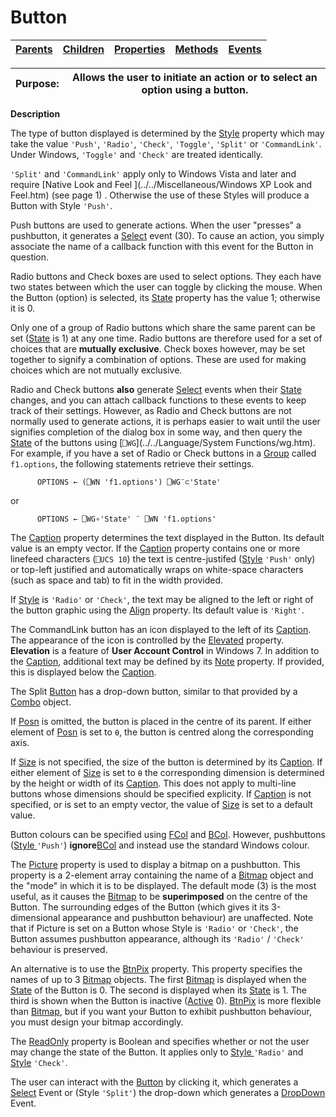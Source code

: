 




<h1 class="heading"><span class="name">Button</span></h1>

| [Parents](../ParentLists/Button.htm) | [Children](../ChildLists/Button.htm) | [Properties](../PropLists/Button.htm) | [Methods](../MethodLists/Button.htm) | [Events](../EventLists/Button.htm) |
| --- | --- | --- | --- | ---  |


| Purpose: | Allows the user to initiate an action or to select an option using a button. |
| --- | ---  |


**Description**


The type of button displayed is determined by the [Style](../a-z/style.md) property which may take the value `'Push'`, `'Radio'`, `'Check'`, `'Toggle'`, `'Split'` or `'CommandLink'`. Under Windows, `'Toggle'` and `'Check'` are treated identically.



`'Split'` and `'CommandLink'` apply only to Windows Vista and later and require  [Native Look and Feel ](../../Miscellaneous/Windows XP Look and Feel.htm)
(see page 1)
. Otherwise the use of these Styles will produce a Button with Style `'Push'`.


Push buttons are used to generate actions. When the user "presses" a pushbutton, it generates a [Select](../a-z/select.md) event (30). To cause an action, you simply associate the name of a callback function with this event for the Button in question.


Radio buttons and Check boxes are used to select options. They each have two states between which the user can toggle by clicking the mouse. When the Button (option) is selected, its [State](../a-z/state.md) property has the value 1; otherwise it is 0.


Only one of a group of Radio buttons which share the same parent can be set ([State](../a-z/state.md) is 1) at any one time. Radio buttons are therefore used for a set of choices that are **mutually exclusive**. Check boxes however, may be set together to signify a combination of options. These are used for making choices which are not mutually exclusive.


Radio and Check buttons **also** generate [Select](../a-z/select.md) events when their [State](../a-z/state.md) changes, and you can attach callback functions to these events to keep track of their settings. However, as Radio and Check buttons are not normally used to generate actions, it is perhaps easier to wait until the user signifies completion of the dialog box in some way, and then query the [State](../a-z/state.md) of the buttons using [`⎕WG`](../../Language/System Functions/wg.htm). For example, if you have a set of Radio or Check buttons in a [Group](../a-z/group.md) called `f1.options`, the following statements retrieve their settings.
```apl
      OPTIONS ← (⎕WN 'f1.options') ⎕WG¨⊂'State'
```


or
```apl
      OPTIONS ← ⎕WG∘'State' ¨ ⎕WN 'f1.options'
```


The [Caption](../a-z/caption.md) property determines the text displayed in the Button. Its default value is an empty vector. If the [Caption](../a-z/caption.md) property contains one or more linefeed characters (`⎕UCS 10`) the text is centre-justifed ([Style](../a-z/style.md) `'Push'` only) or top-left justified and automatically wraps on white-space characters (such as space and tab) to fit in the width provided.


If [Style](../a-z/style.md) is `'Radio'` or `'Check'`, the text may be aligned to the left or right of the button graphic using the [Align](../a-z/align.md) property. Its default value is `'Right'`.


The CommandLink button has an icon displayed to the left of its [Caption](../a-z/caption.md). The appearance of the icon is controlled by the  [Elevated](../a-z/elevated.md) property. **Elevation** is a feature of **User Account Control** in Windows 7. In addition to the [Caption](../a-z/caption.md), additional text may be defined by its [Note](../a-z/note.md) property. If provided, this is displayed below the [Caption](../a-z/caption.md).


The Split [Button](../a-z/button.md) has a drop-down button, similar to that provided by a [Combo](../a-z/combo.md) object.


If [Posn](../a-z/posn.md) is omitted, the button is placed in the centre of its parent. If either element of [Posn](../a-z/posn.md) is set to `⍬`, the button is centred along the corresponding axis.


If [Size](../a-z/size.md) is not specified, the size of the button is determined by its [Caption](../a-z/caption.md). If either element of [Size](../a-z/size.md) is set to `⍬` the corresponding dimension is determined by the height or width of its [Caption](../a-z/caption.md). This does not apply to multi-line buttons whose dimensions should be specified explicity. If [Caption](../a-z/caption.md) is not specified, or is set to an empty vector, the value of [Size](../a-z/size.md) is set to a default value.


Button colours can be specified using [FCol](../a-z/fcol.md) and [BCol](../a-z/bcol.md). However, pushbuttons ([Style ](../a-z/style.md)`'Push'`) **ignore**[BCol](../a-z/bcol.md) and instead use the standard Windows colour.


The [Picture](../a-z/picture.md) property is used to display a bitmap on a pushbutton. This property is a 2-element array containing the name of a [Bitmap](../a-z/bitmap.md) object and the "mode" in which it is to be displayed. The default mode (3) is the most useful, as it causes the [Bitmap](../a-z/bitmap.md) to be **superimposed** on the centre of the Button. The surrounding edges of the Button (which gives it its 3-dimensional appearance and pushbutton behaviour) are unaffected. Note that if Picture is set on a Button whose Style is `'Radio'` or `'Check'`, the Button assumes pushbutton appearance, although its `'Radio'` /       `'Check'` behaviour is preserved.


An alternative is to use the [BtnPix](../a-z/btnpix.md) property. This property specifies the names of up to 3 [Bitmap](../a-z/bitmap.md) objects. The first [Bitmap](../a-z/bitmap.md) is displayed when the [State](../a-z/state.md) of the Button is 0. The second is displayed when its [State](../a-z/state.md) is 1. The third is shown when the Button is inactive ([Active](../a-z/active.md) 0). [BtnPix](../a-z/btnpix.md) is more flexible than [Bitmap](../a-z/bitmap.md), but if you want your Button to exhibit pushbutton behaviour, you must design your bitmap accordingly.


The [ReadOnly](../a-z/readonly.md) property is Boolean and specifies whether or not the user may change the state of the Button. It applies only to [Style ](../a-z/style.md)`'Radio'` and [Style](../a-z/style.md) `'Check'`.


The user can interact with the [Button](../a-z/button.md) by clicking it, which generates a [Select](../a-z/select.md) Event  or (Style `'Split'`) the drop-down which generates a [DropDown](../a-z/dropdown.md) Event.



